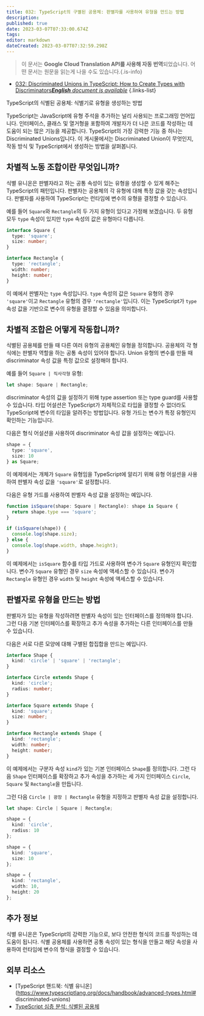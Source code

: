 ```yaml
---
title: 032: TypeScript의 구별된 공용체: 판별자를 사용하여 유형을 만드는 방법
description: 
published: true
date: 2023-03-07T07:33:00.674Z
tags: 
editor: markdown
dateCreated: 2023-03-07T07:32:59.298Z
---
```


> 이 문서는 **Google Cloud Translation API를 사용해 자동 번역**되었습니다.
어떤 문서는 원문을 읽는게 나을 수도 있습니다.{.is-info}



- [032: Discriminated Unions in TypeScript: How to Create Types with Discriminators***English** document is available*](/en/Knowledge-base/TypeScript/Learning/032-discriminated-unions-in-typescript-how-to-create-types-with-discriminators)
{.links-list}



TypeScript의 식별된 공용체: 식별기로 유형을 생성하는 방법

TypeScript는 JavaScript에 유형 주석을 추가하는 널리 사용되는 프로그래밍 언어입니다. 인터페이스, 클래스 및 열거형을 포함하여 개발자가 더 나은 코드를 작성하는 데 도움이 되는 많은 기능을 제공합니다. TypeScript의 가장 강력한 기능 중 하나는 Discriminated Unions입니다. 이 게시물에서는 Discriminated Union이 무엇인지, 작동 방식 및 TypeScript에서 생성하는 방법을 살펴봅니다.

## 차별적 노동 조합이란 무엇입니까?

식별 유니온은 판별자라고 하는 공통 속성이 있는 유형을 생성할 수 있게 해주는 TypeScript의 패턴입니다. 판별자는 공용체의 각 유형에 대해 특정 값을 갖는 속성입니다. 판별자를 사용하여 TypeScript는 런타임에 변수의 유형을 결정할 수 있습니다.

예를 들어 `Square`와 `Rectangle`의 두 가지 유형이 있다고 가정해 보겠습니다. 두 유형 모두 `type` 속성이 있지만 `type` 속성의 값은 유형마다 다릅니다.

```typescript
interface Square {
  type: 'square';
  size: number;
}

interface Rectangle {
  type: 'rectangle';
  width: number;
  height: number;
}
```

이 예에서 판별자는 `type` 속성입니다. `type` 속성의 값은 `Square` 유형의 경우 `'square'`이고 `Rectangle` 유형의 경우 `'rectangle'`입니다. 이는 TypeScript가 `type` 속성 값을 기반으로 변수의 유형을 결정할 수 있음을 의미합니다.

## 차별적 조합은 어떻게 작동합니까?

식별된 공용체를 만들 때 다른 여러 유형의 공용체인 유형을 정의합니다. 공용체의 각 형식에는 판별자 역할을 하는 공통 속성이 있어야 합니다. Union 유형의 변수를 만들 때 discriminator 속성 값을 특정 값으로 설정해야 합니다.

예를 들어 `Square | 직사각형` 유형:

```typescript
let shape: Square | Rectangle;
```

discriminator 속성의 값을 설정하기 위해 type assertion 또는 type guard를 사용할 수 있습니다. 타입 어설션은 TypeScript가 자체적으로 타입을 결정할 수 없더라도 TypeScript에 변수의 타입을 알려주는 방법입니다. 유형 가드는 변수가 특정 유형인지 확인하는 기능입니다.

다음은 형식 어설션을 사용하여 discriminator 속성 값을 설정하는 예입니다.

```typescript
shape = {
  type: 'square',
  size: 10
} as Square;
```

이 예제에서는 개체가 `Square` 유형임을 TypeScript에 알리기 위해 유형 어설션을 사용하여 판별자 속성 값을 `'square'`로 설정합니다.

다음은 유형 가드를 사용하여 판별자 속성 값을 설정하는 예입니다.

```typescript
function isSquare(shape: Square | Rectangle): shape is Square {
  return shape.type === 'square';
}

if (isSquare(shape)) {
  console.log(shape.size);
} else {
  console.log(shape.width, shape.height);
}
```

이 예제에서는 `isSquare` 함수를 타입 가드로 사용하여 변수가 `Square` 유형인지 확인합니다. 변수가 `Square` 유형인 경우 `size` 속성에 액세스할 수 있습니다. 변수가 `Rectangle` 유형인 경우 `width` 및 `height` 속성에 액세스할 수 있습니다.

## 판별자로 유형을 만드는 방법

판별자가 있는 유형을 작성하려면 판별자 속성이 있는 인터페이스를 정의해야 합니다. 그런 다음 기본 인터페이스를 확장하고 추가 속성을 추가하는 다른 인터페이스를 만들 수 있습니다.

다음은 서로 다른 모양에 대해 구별된 합집합을 만드는 예입니다.

```typescript
interface Shape {
  kind: 'circle' | 'square' | 'rectangle';
}

interface Circle extends Shape {
  kind: 'circle';
  radius: number;
}

interface Square extends Shape {
  kind: 'square';
  size: number;
}

interface Rectangle extends Shape {
  kind: 'rectangle';
  width: number;
  height: number;
}
```

이 예제에서는 구분자 속성 `kind`가 있는 기본 인터페이스 `Shape`를 정의합니다. 그런 다음 `Shape` 인터페이스를 확장하고 추가 속성을 추가하는 세 가지 인터페이스 `Circle`, `Square` 및 `Rectangle`을 만듭니다.

그런 다음 `Circle | 광장 | Rectangle` 유형을 지정하고 판별자 속성 값을 설정합니다.

```typescript
let shape: Circle | Square | Rectangle;

shape = {
  kind: 'circle',
  radius: 10
};

shape = {
  kind: 'square',
  size: 10
};

shape = {
  kind: 'rectangle',
  width: 10,
  height: 20
};
```

## 추가 정보

식별 유니온은 TypeScript의 강력한 기능으로, 보다 안전한 형식의 코드를 작성하는 데 도움이 됩니다. 식별 공용체를 사용하면 공통 속성이 있는 형식을 만들고 해당 속성을 사용하여 런타임에 변수의 형식을 결정할 수 있습니다.

## 외부 리소스

- [TypeScript 핸드북: 식별 유니온](https://www.typescriptlang.org/docs/handbook/advanced-types.html# discriminated-unions)
- [TypeScript 심층 분석: 식별된 공용체](https://basarat.gitbook.io/typescript/type-system/discriminated-unions)